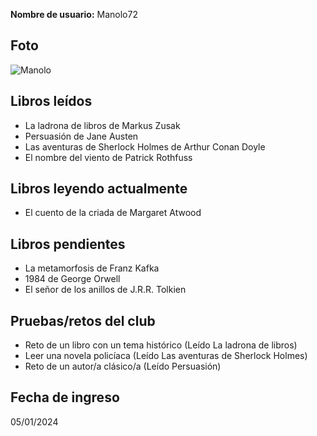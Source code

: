 **Nombre de usuario:** Manolo72

## Foto
![Manolo](https://upload.wikimedia.org/wikipedia/commons/thumb/e/e4/Manolo_Blahn%C3%ADk_%282017%29.jpg/330px-Manolo_Blahn%C3%ADk_%282017%29.jpg)

## Libros leídos
- La ladrona de libros de Markus Zusak  
- Persuasión de Jane Austen  
- Las aventuras de Sherlock Holmes de Arthur Conan Doyle  
- El nombre del viento de Patrick Rothfuss  

## Libros leyendo actualmente
- El cuento de la criada de Margaret Atwood  

## Libros pendientes
- La metamorfosis de Franz Kafka  
- 1984 de George Orwell  
- El señor de los anillos de J.R.R. Tolkien  

## Pruebas/retos del club
- Reto de un libro con un tema histórico (Leído La ladrona de libros)  
- Leer una novela policíaca (Leído Las aventuras de Sherlock Holmes)  
- Reto de un autor/a clásico/a (Leído Persuasión)  

## Fecha de ingreso
05/01/2024
